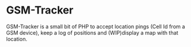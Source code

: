 GSM-Tracker
=========

GSM-Tracker is a small bit of PHP to accept location pings (Cell Id from a GSM device), keep a log of positions and (WIP)display a map with that location. 

